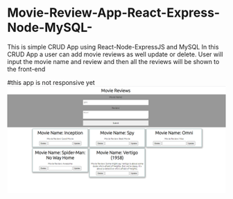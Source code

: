 # Movie-Review-App-React-Express-Node-MySQL-
This is simple CRUD App using React-Node-ExpressJS and MySQL
In this CRUD App a user can add movie reviews as well update or delete.
User will input the movie name and review and then all the reviews will be shown to the front-end

#this app is not responsive yet
<img src="https://github.com/fahimrayhan/Movie-Review-App-React-Express-Node-MySQL-/blob/master/assets/screenshot.png"/>
